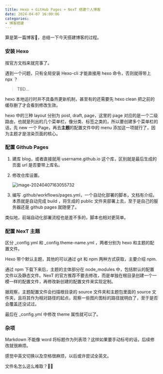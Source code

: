 ```yaml
---
title: Hexo + GitHub Pages + NexT 搭建个人博客
date: 2024-04-07 16:00:06
categories:
- 博客搭建
---
```

算是第一篇博客🥰，总结一下今天搭建博客的过程。

### 安装 Hexo

按官方文档来就完事了。

遇到一个问题，只有全局安装 Hexo-cli 才能直接用  hexo 命令，否则就得带上 npx ？

> TBD...

hexo 本地运行时并不具备热更新机制，甚至有的还需要先 hexo clean 把之前的缓存删了才会看到修改生效。

hexo 中的三种 layout 分别为 post, draft, page，这里的 page 对应的是一个二级路由，也就是列出的几个菜单栏，像分类、标签之类的，所以要创建多个菜单栏的话，先 new 一个 Page，再去**主题**的配置文件中的 menu 添加这一项就行了，因为主题才是渲染页面的核心。

### 配置 Github Pages

1. 建库 blog，或者直接就用 username.github.io 这个库，区别就是最后生成的页面 url 是否要带上库名。

2. 修改仓库设置。

   ![image-20240407163055732](image-20240407163055732.png)

3. 编写 .github/workflows/pages.yml，一个自动化部署的脚本，文档有介绍，本质就是自动完成 build ，将生成的 public 文件夹部署上去，至于是自己的服务器还是 github pages 就随便了。

类似地，前端自动化部署流程也是差不多的，脚本也相对更简单。

### 配置 NexT 主题

区分 _config.yml 和 _config.theme-name.yml ，两者分别为 hexo 和主题的配置文件。

Hexo 带个默认主题，其他的可以通过 git 和 npm 两种方式获取，主要介绍 npm.

通过 npm 下载下来后，主题的主体部分在 node_modules 中，包括默认的配置文件以及静态文件。NexT 的官方推荐不要去修改，而是单独在根目录创建一个一模一样的配置文件，再修改新创建的配置文件来实现定制。

据观察，主题配置文件会扫描根目录的 source 文件夹和主题包里面的 source 文件夹，且将其作为相对路径的起点，观察一些图片图标的路径就明白了，至于是否会覆盖还没试过。

最后在 _config.yml 中修改 theme 属性就可以了。

### 杂项

Markdown 不能像 word 将标题作为列表项？这样如果要手动标号的话，后续修改就很麻烦。

感觉中英文切换以及空格很麻烦，以后或许尝试全英文。

文件名怎么这么难取？😵‍💫